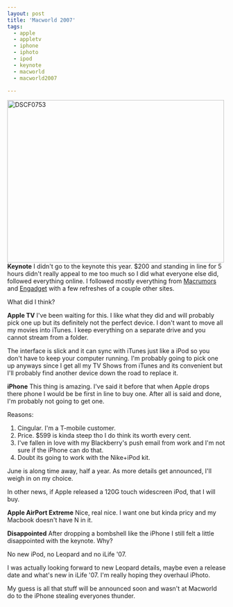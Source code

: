 ```yaml
---
layout: post
title: 'Macworld 2007'
tags:
  - apple
  - appletv
  - iphone
  - iphoto
  - ipod
  - keynote
  - macworld
  - macworld2007

---
```


<a href="http://www.flickr.com/photos/jadedhalo/356544787/" title="Photo Sharing"><img src="http://farm1.static.flickr.com/123/356544787_3e7cd4e22e.jpg" alt="DSCF0753" height="375" width="500" /></a>
<strong>Keynote</strong>
I didn't go to the keynote this year. $200 and standing in line for 5 hours didn't really appeal to me too much so I did what everyone else did, followed everything online. I followed mostly everything from <a href="http://www.macrumorslive.com/">Macrumors</a> and <a href="http://www.engadget.com/">Engadget</a> with a few refreshes of a couple other sites.

What did I think?

<strong>Apple TV</strong>
I've been waiting for this. I like what they did and will probably pick one up but its definitely not the perfect device. I don't want to move all my movies into iTunes. I keep everything on a separate drive and you cannot stream from a folder.

The interface is slick and it can sync with iTunes just like a iPod so you don't have to keep your computer running. I'm probably going to pick one up anyways since I get all my TV Shows from iTunes and its convenient but I'll probably find another device down the road to replace it.

<strong>iPhone</strong>
This thing is amazing. I've said it before that when Apple drops there phone I would be be first in line to buy one. After all is said and done, I'm probably not going to get one.

Reasons:
1) Cingular. I'm a T-mobile customer.
2) Price. $599 is kinda steep tho I do think its worth every cent.
3) I've fallen in love with my Blackberry's push email from work and I'm not sure if the iPhone can do that.
4) Doubt its going to work with the Nike+iPod kit.

June is along time away, half a year. As more details get announced, I'll weigh in on my choice.

In other news, if Apple released a 120G touch widescreen iPod, that I will buy.

<strong>Apple AirPort Extreme</strong>
Nice, real nice. I want one but kinda pricy and my Macbook doesn't have N in it.

<strong>Disappointed</strong>
After dropping a bombshell like the iPhone I still felt a little disappointed with the keynote. Why?

No new iPod, no Leopard and no iLife '07.

I was actually looking forward to new Leopard details, maybe even a release date and what's new in iLife '07. I'm really hoping they overhaul iPhoto.

My guess is all that stuff will be announced soon and wasn't at Macworld do to the iPhone stealing everyones thunder.
<!-- technorati tags start -->
<!-- technorati tags end -->
